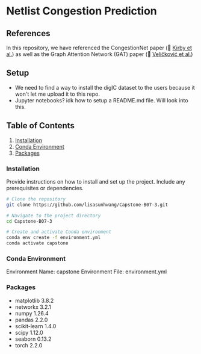 # Netlist Congestion Prediction

## References
In this repository, we have referenced the CongestionNet paper (🔗 [Kirby et al.](https://ieeexplore.ieee.org/document/8920342)) as well as the Graph Attention Network (GAT) paper (🔗 [Veličković et al.](https://arxiv.org/abs/1710.10903))

## Setup
* We need to find a way to install the digIC dataset to the users because it won't let me upload it to this repo.
* Jupyter notebooks? idk how to setup a README.md file. Will look into this.

## Table of Contents

1. [Installation](#installation)
2. [Conda Environment](#conda-environment)
3. [Packages](#packages)

### Installation

Provide instructions on how to install and set up the project. Include any prerequisites or dependencies.

```bash
# Clone the repository
git clone https://github.com/lisasunhwang/Capstone-B07-3.git

# Navigate to the project directory
cd Capstone-B07-3

# Create and activate Conda environment
conda env create -f environment.yml
conda activate capstone
```

### Conda Environment
Environment Name: capstone
Environment File: environment.yml

### Packages
* matplotlib 3.8.2
* networkx 3.2.1
* numpy 1.26.4
* pandas 2.2.0
* scikit-learn 1.4.0
* scipy 1.12.0
* seaborn 0.13.2
* torch 2.2.0
